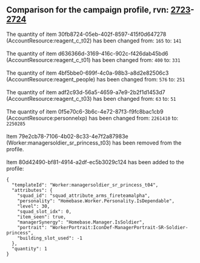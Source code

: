 ## Comparison for the campaign profile, rvn: [2723](https://github.com/PRO100KatYT/FortniteProfileRevisions/tree/main/profiles/campaign/2723%20campaign.json)-[2724](https://github.com/PRO100KatYT/FortniteProfileRevisions/tree/main/profiles/campaign/2724%20campaign.json)

The quantity of item 30fb8724-05eb-402f-8597-415f0d647278 (AccountResource:reagent_c_t02) has been changed from: `165` to: `141`
<br><br>
The quantity of item d636366d-3169-416c-902c-f426dab45bd6 (AccountResource:reagent_c_t01) has been changed from: `400` to: `331`
<br><br>
The quantity of item 4bf5bbe0-699f-4c0a-98b3-a8d2e82506c3 (AccountResource:reagent_people) has been changed from: `576` to: `251`
<br><br>
The quantity of item adf2c93d-56a5-4659-a7e9-2b2f1d1453d7 (AccountResource:reagent_c_t03) has been changed from: `63` to: `51`
<br><br>
The quantity of item 0f5e70c6-3b6c-4e72-87f3-f9fc8bac1cb9 (AccountResource:personnelxp) has been changed from: `2261410` to: `2250285`
<br><br>
Item 79e2cb78-7106-4b02-8c33-4e7f2a87983e (Worker:managersoldier_sr_princess_t03) has been removed from the profile.
<br><br>
Item 80d42490-bf81-4914-a2df-ec5b3029c124 has been added to the profile:

```
{
  "templateId": "Worker:managersoldier_sr_princess_t04",
  "attributes": {
    "squad_id": "squad_attribute_arms_fireteamalpha",
    "personality": "Homebase.Worker.Personality.IsDependable",
    "level": 30,
    "squad_slot_idx": 0,
    "item_seen": true,
    "managerSynergy": "Homebase.Manager.IsSoldier",
    "portrait": "WorkerPortrait:IconDef-ManagerPortrait-SR-Soldier-princess",
    "building_slot_used": -1
  },
  "quantity": 1
}
```

<br><br>
